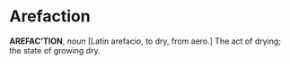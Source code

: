 # Arefaction

**AREFAC'TION**, _noun_ \[Latin arefacio, to dry, from aero.\] The act of drying; the state of growing dry.